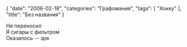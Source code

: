 {
   "date": "2006-02-18",
   "categories": "Графомания",
   "tags": [
      "Хокку"
   ],
   "title": "Без названия"
}

Не переносил  
Я сигары с фильтром  
Оказалось -- зря

